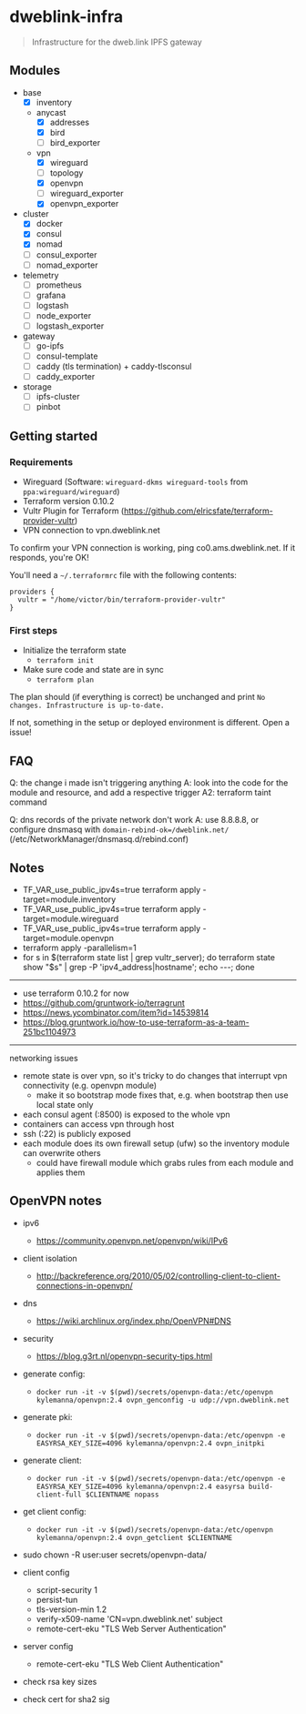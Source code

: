 # dweblink-infra

> Infrastructure for the dweb.link IPFS gateway


## Modules

- base
  - [x] inventory
  - anycast
    - [x] addresses
    - [x] bird
    - [ ] bird_exporter
  - vpn
    - [x] wireguard
    - [ ] topology
    - [x] openvpn
    - [ ] wireguard_exporter
    - [x] openvpn_exporter
- cluster
  - [x] docker
  - [x] consul
  - [x] nomad
  - [ ] consul_exporter
  - [ ] nomad_exporter
- telemetry
  - [ ] prometheus
  - [ ] grafana
  - [ ] logstash
  - [ ] node_exporter
  - [ ] logstash_exporter
- gateway
  - [ ] go-ipfs
  - [ ] consul-template
  - [ ] caddy (tls termination) + caddy-tlsconsul
  - [ ] caddy_exporter
- storage
  - [ ] ipfs-cluster
  - [ ] pinbot

## Getting started

### Requirements

- Wireguard (Software: `wireguard-dkms wireguard-tools` from `ppa:wireguard/wireguard`)
- Terraform version 0.10.2
- Vultr Plugin for Terraform (https://github.com/elricsfate/terraform-provider-vultr)
- VPN connection to vpn.dweblink.net

To confirm your VPN connection is working, ping co0.ams.dweblink.net. If it responds, you're OK!

You'll need a `~/.terraformrc` file with the following contents:

```
providers {
  vultr = "/home/victor/bin/terraform-provider-vultr"
}
```

### First steps

* Initialize the terraform state
  * `terraform init`
* Make sure code and state are in sync
  * `terraform plan`

The plan should (if everything is correct) be unchanged and print `No changes. Infrastructure is up-to-date.`

If not, something in the setup or deployed environment is different. Open a issue!

## FAQ

Q: the change i made isn't triggering anything
A: look into the code for the module and resource, and add a respective trigger
A2: terraform taint command

Q: dns records of the private network don't work
A: use 8.8.8.8, or configure dnsmasq with `domain-rebind-ok=/dweblink.net/` (/etc/NetworkManager/dnsmasq.d/rebind.conf)


## Notes

- TF_VAR_use_public_ipv4s=true terraform apply -target=module.inventory
- TF_VAR_use_public_ipv4s=true terraform apply -target=module.wireguard
- TF_VAR_use_public_ipv4s=true terraform apply -target=module.openvpn
- terraform apply -parallelism=1
- for s in $(terraform state list | grep vultr_server); do terraform state show "$s" | grep -P 'ipv4_address|hostname'; echo ---; done

---

- use terraform 0.10.2 for now
- https://github.com/gruntwork-io/terragrunt
- https://news.ycombinator.com/item?id=14539814
- https://blog.gruntwork.io/how-to-use-terraform-as-a-team-251bc1104973

---

networking issues
- remote state is over vpn, so it's tricky to do changes that interrupt vpn connectivity (e.g. openvpn module)
  - make it so bootstrap mode fixes that, e.g. when bootstrap then use local state only
- each consul agent (:8500) is exposed to the whole vpn
- containers can access vpn through host
- ssh (:22) is publicly exposed
- each module does its own firewall setup (ufw) so the inventory module can overwrite others
  - could have firewall module which grabs rules from each module and applies them


## OpenVPN notes

- ipv6
  - https://community.openvpn.net/openvpn/wiki/IPv6
- client isolation
  - http://backreference.org/2010/05/02/controlling-client-to-client-connections-in-openvpn/
- dns
  - https://wiki.archlinux.org/index.php/OpenVPN#DNS
- security
  - https://blog.g3rt.nl/openvpn-security-tips.html

- generate config:
  - `docker run -it -v $(pwd)/secrets/openvpn-data:/etc/openvpn kylemanna/openvpn:2.4 ovpn_genconfig -u udp://vpn.dweblink.net`
- generate pki:
  - `docker run -it -v $(pwd)/secrets/openvpn-data:/etc/openvpn -e EASYRSA_KEY_SIZE=4096 kylemanna/openvpn:2.4 ovpn_initpki`
- generate client:
  - `docker run -it -v $(pwd)/secrets/openvpn-data:/etc/openvpn -e EASYRSA_KEY_SIZE=4096 kylemanna/openvpn:2.4 easyrsa build-client-full $CLIENTNAME nopass`
- get client config:
  - `docker run -it -v $(pwd)/secrets/openvpn-data:/etc/openvpn kylemanna/openvpn:2.4 ovpn_getclient $CLIENTNAME`
- sudo chown -R user:user secrets/openvpn-data/

- client config
  - script-security 1
  - persist-tun
  - tls-version-min 1.2
  - verify-x509-name 'CN=vpn.dweblink.net' subject
  - remote-cert-eku "TLS Web Server Authentication"
- server config
  - remote-cert-eku "TLS Web Client Authentication"
- check rsa key sizes
- check cert for sha2 sig
